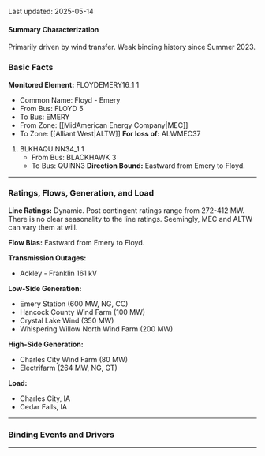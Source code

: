 Last updated: 2025-05-14
#### Summary Characterization
Primarily driven by wind transfer. Weak binding history since Summer 2023.
### Basic Facts
**Monitored Element:** FLOYDEMERY16_1 1
- Common Name: Floyd - Emery
- From Bus: FLOYD 5
- To Bus: EMERY
- From Zone: [[MidAmerican Energy Company|MEC]]
- To Zone: [[Alliant West|ALTW]]
**For loss of:** ALWMEC37
1. BLKHAQUINN34_1 1
    - From Bus: BLACKHAWK 3
    - To Bus: QUINN3
**Direction Bound:** Eastward from Emery to Floyd.

---
### Ratings, Flows, Generation, and Load
**Line Ratings:**
Dynamic. Post contingent ratings range from 272-412 MW. There is no clear seasonality to the line ratings. Seemingly, MEC and ALTW can vary them at will.

**Flow Bias:**
Eastward from Emery to Floyd.

**Transmission Outages:**
- Ackley - Franklin 161 kV

**Low-Side Generation:**
- Emery Station (600 MW, NG, CC)
- Hancock County Wind Farm (100 MW)
- Crystal Lake Wind (350 MW)
- Whispering Willow North Wind Farm (200 MW)

**High-Side Generation:**
- Charles City Wind Farm (80 MW)
- Electrifarm (264 MW, NG, GT)

**Load:**
- Charles City, IA
- Cedar Falls, IA

---
### Binding Events and Drivers

---
